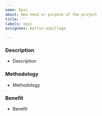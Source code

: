 ```yaml
---
name: Epic
about: New need or purpose of the project
title: ''
labels: epic
assignees: martin-azpillaga

---
```


### Description

- Description

### Methodology

- Methodology

### Benefit

- Benefit
